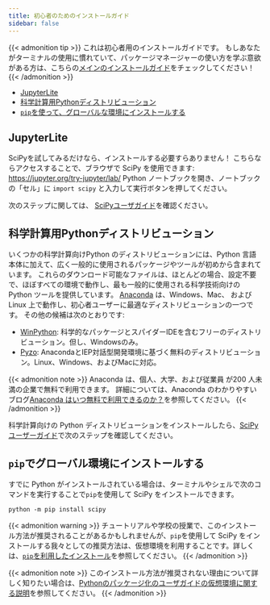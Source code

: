 ```yaml
---
title: 初心者のためのインストールガイド
sidebar: false
---
```


{{< admonition tip >}}
これは初心者用のインストールガイドです。
もしあなたがターミナルの使用に慣れていて、パッケージマネージャーの使い方を学ぶ意欲がある方は、こちらの[メインのインストールガイド](./install.md)をチェックしてください！
{{< /admonition >}}

- [JupyterLite](#jupyterlite)
- [科学計算用Pythonディストリビューション](#distributions)
- [`pip`を使って、グローバルな環境にインストールする](#pip-global)

<a name="jupyterlite"></a>

## JupyterLite

SciPyを試してみるだけなら、インストールする必要すらありません！
こちらならアクセスすることで、ブラウザで SciPy を使用できます: https://jupyter.org/try-jupyter/lab/
Python ノートブックを開き、ノートブックの「セル」に `import scipy` と入力して実行ボタンを押してください。

次のステップに関しては、 [SciPyユーザガイド][scipy-user-guide]を確認ください。

[scipy-user-guide]: https://docs.scipy.org/doc/scipy/tutorial/

<a name="distributions"></a>

## 科学計算用Pythonディストリビューション

いくつかの科学計算向けPython のディストリビューションには、Python 言語本体に加えて、広く一般的に使用されるパッケージやツールが初めから含まれています。 これらのダウンロード可能なファイルは、ほとんどの場合、設定不要で、ほぼすべての環境で動作し、最も一般的に使用される科学技術向けの Python ツールを提供しています。
[Anaconda](https://www.anaconda.com/download/) は、Windows、Mac、
および Linux 上で動作し、初心者ユーザーに最適なディストリビューションの一つです。
その他の候補は次のとおりです:

- [WinPython](https://winpython.github.io): 科学的なパッケージとスパイダーIDEを含むフリーのディストリビューション。但し、Windowsのみ。
- [Pyzo](https://pyzo.org): AnacondaとIEP対話型開発環境に基づく無料のディストリビューション。Linux、Windows、およびMacに対応。

{{< admonition note >}}
Anaconda は、個人、大学、および従業員 が200 人未満の企業で無料で利用できます。 詳細については、Anaconda のわかりやすいブログ[Anaconda はいつ無料で利用できるのか？](https://www.anaconda.com/blog/update-on-anacondas-terms-of-service-for-academia-and-research)を参照してください。
{{< /admonition >}}

科学計算向けの Python ディストリビューションをインストールしたら、[SciPy ユーザーガイド][scipy-user-guide]で次のステップを確認してください。

<a name="pip-global"></a>

## `pip`でグローバル環境にインストールする

すでに Python がインストールされている場合は、ターミナルやシェルで次のコマンドを実行することで`pip`を使用して SciPy をインストールできます。

```
python -m pip install scipy
```

{{< admonition warning >}}
チュートリアルや学校の授業で、このインストール方法が推奨されることがあるかもしれませんが、`pip`を使用して SciPy をインストールする我々としての推奨方法は、仮想環境を利用することです。詳しくは、[`pip`を利用したインストール](./install.md#installing-with-pip)を参照してください。
{{< /admonition >}}

{{< admonition note >}}
このインストール方法が推奨されない理由について詳しく知りたい場合は、[Pythonのパッケージ化のユーザガイドの仮想環境に関する説明](https://packaging.python.org/en/latest/tutorials/installing-packages/#creating-virtual-environments)を参照してください。
{{< /admonition >}}
